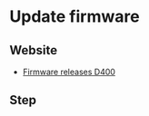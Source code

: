 # Update firmware

##  Website
- [Firmware releases D400](https://dev.intelrealsense.com/docs/firmware-releases)  

##  Step

